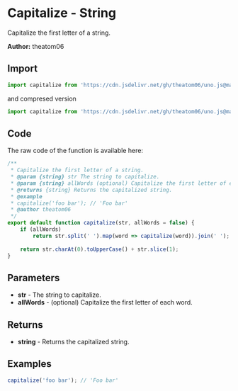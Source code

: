 # Capitalize - String
Capitalize the first letter of a string.

**Author:** theatom06

## Import 

```js
import capitalize from 'https://cdn.jsdelivr.net/gh/theatom06/uno.js@main/lib/string/capitalize.js';
```
and compresed version
```js
import capitalize from 'https://cdn.jsdelivr.net/gh/theatom06/uno.js@main/lib/string/capitalize.min.js';
```

## Code
The raw code of the function is available here:
```js
/**
 * Capitalize the first letter of a string.
 * @param {string} str The string to capitalize.
 * @param {string} allWords (optional) Capitalize the first letter of each word.
 * @returns {string} Returns the capitalized string.
 * @example
 * capitalize('foo bar'); // 'Foo bar'
 * @author theatom06
 */
export default function capitalize(str, allWords = false) {
    if (allWords) 
        return str.split(' ').map(word => capitalize(word)).join(' ');
    
    return str.charAt(0).toUpperCase() + str.slice(1);
}
```

## Parameters
* **str** - The string to capitalize.
* **allWords** - (optional) Capitalize the first letter of each word.


## Returns
* **string** - Returns the capitalized string.


## Examples
```js
capitalize('foo bar'); // 'Foo bar'

```